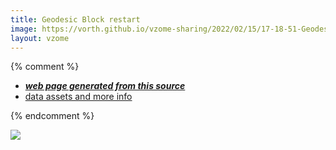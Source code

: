 ```yaml
---
title: Geodesic Block restart
image: https://vorth.github.io/vzome-sharing/2022/02/15/17-18-51-Geodesic-Block-restart/Geodesic-Block-restart.png
layout: vzome
---
```


{% comment %}
 - [***web page generated from this source***][post]
 - [data assets and more info][github]

[post]: <https://vorth.github.io/vzome-sharing/2022/02/15/Geodesic-Block-restart-17-18-51.html>
[github]: <https://github.com/vorth/vzome-sharing/tree/main/2022/02/15/17-18-51-Geodesic-Block-restart/>
{% endcomment %}

<vzome-viewer style="width: 100%; height: 65vh;"
       src="https://vorth.github.io/vzome-sharing/2022/02/15/17-18-51-Geodesic-Block-restart/Geodesic-Block-restart.vZome" >
  <img src="https://vorth.github.io/vzome-sharing/2022/02/15/17-18-51-Geodesic-Block-restart/Geodesic-Block-restart.png" />
</vzome-viewer>